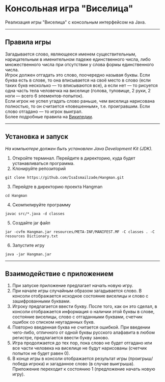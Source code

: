 # Консольная игра "Виселица"

Реализация игры "Виселица" с консольным интерфейсом на Java.

---

## Правила игры

Загадывается слово, являющееся  именем существительным, нарицательным в именительном падеже единственного числа, либо множественного числа при отсутствии у слова формы единственного числа.<br>
Игрок должен отгадать это слово, поочередно называя буквы. Если буква есть в слове, то она вписывается на своё место в слово (если таких букв несколько — то вписываются все), а если нет — то рисуется одна часть тела человечка на виселице (голова, туловище, 2 руки, 2 ноги — всего 6 элементов-попыток).<br>
Если игрок не успел угадать слово раньше, чем виселица нарисована полностью, то он считается «повешенным», т.е. проигравшим. Если слово отгадано — то игрок выиграл.<br>
Более подробные правила на [Википедии](https://ru.wikipedia.org/wiki/%D0%92%D0%B8%D1%81%D0%B5%D0%BB%D0%B8%D1%86%D0%B0_%28%D0%B8%D0%B3%D1%80%D0%B0%29).

---

## Установка и запуск

*На компьютере должен быть установлен Java Development Kit (JDK).*

1. Откройте терминал. Перейдите в директорию, куда будет устанавливаться программа.
2. Клонируйте репозиторий

```
git clone https://github.com/IsaIsmailzade/Hangman.git
```

3. Перейдте в директорию проекта Hangman

```
cd Hangman
```

4. Скомпилируйте программу

```
javac src/*.java -d classes
```

5. Создайте jar файл

```
jar -cvfm Hangman.jar resources/META-INF/MANIFEST.MF -C classes . -C resources Dictionary.txt
```

6. Запустите игру

```
java -jar Hangman.jar
```

---

## Взаимодействие с приложением

1. При запуске приложение предлагает начать новую  игру.
2. При начале игры случайным образом загадывается слово. В консоли отображается исходное состояние виселицы и слово с зашифрованными буквами.
3. Игроку предлагается ввести букву. После того, как он это сделал, в консоли отображается информация о наличии этой буквы в слове, состояние виселицы, слово с отгаданными буквами, счетчик ошибок со списком неугаданных букв.
4. Повторно введенная буква не считается ошибкой. При введении чего-либо, отличного от одной буквы русского алафавита в любом регистре, предлагается ввести букву заново.
5. Игра продолжается до тех пор, пока слово не будет отгадано или все части человека на виселице не будут нарисованы (счетчик попыток не будет равен 0).
6. В конце игры в консоли отображается результат игры (проигрыш/победа игрока) и загаданное слово (в случае выигрыша). Приложение переходит к состоянию 1 (предложение начать новую игру).
